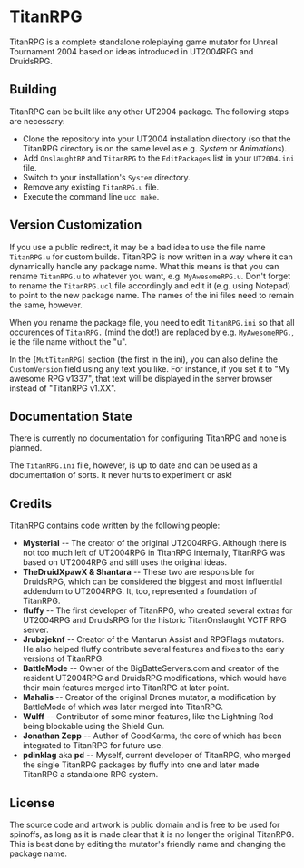 TitanRPG
========
TitanRPG is a complete standalone roleplaying game mutator for Unreal Tournament 2004 based on ideas introduced in UT2004RPG and DruidsRPG.

Building
--------
TitanRPG can be built like any other UT2004 package. The following steps are necessary:

* Clone the repository into your UT2004 installation directory (so that the TitanRPG directory is on the same level as e.g. *System* or *Animations*).
* Add `OnslaughtBP` and `TitanRPG` to the `EditPackages` list in your `UT2004.ini` file.
* Switch to your installation's `System` directory.
* Remove any existing `TitanRPG.u` file.
* Execute the command line `ucc make`.

Version Customization
---------------------
If you use a public redirect, it may be a bad idea to use the file name `TitanRPG.u` for custom builds. TitanRPG is now written in a way where it can dynamically handle any package name. What this means is that you can rename `TitanRPG.u` to whatever you want, e.g. `MyAwesomeRPG.u`. Don't forget to rename the `TitanRPG.ucl` file accordingly and edit it (e.g. using Notepad) to point to the new package name. The names of the ini files need to remain the same, however.

When you rename the package file, you need to edit `TitanRPG.ini` so that all occurences of `TitanRPG.` (mind the dot!) are replaced by e.g. `MyAwesomeRPG.`, ie the file name without the "u".

In the `[MutTitanRPG]` section (the first in the ini), you can also define the `CustomVersion` field using any text you like. For instance, if you set it to "My awesome RPG v1337", that text will be displayed in the server browser instead of "TitanRPG v1.XX".

Documentation State
-------------------
There is currently no documentation for configuring TitanRPG and none is planned.

The `TitanRPG.ini` file, however, is up to date and can be used as a documentation of sorts. It never hurts to experiment or ask!

Credits
-------
TitanRPG contains code written by the following people:

* **Mysterial**
-- The creator of the original UT2004RPG. Although there is not too much left of UT2004RPG in TitanRPG internally, TitanRPG was based on UT2004RPG and still uses the original ideas.
* **TheDruidXpawX & Shantara**
-- These two are responsible for DruidsRPG, which can be considered the biggest and most influential addendum to UT2004RPG. It, too, represented a foundation of TitanRPG.
* **fluffy**
-- The first developer of TitanRPG, who created several extras for UT2004RPG and DruidsRPG for the historic TitanOnslaught VCTF RPG server.
* **Jrubzjeknf**
-- Creator of the Mantarun Assist and RPGFlags mutators. He also helped fluffy contribute several features and fixes to the early versions of TitanRPG.
* **BattleMode**
-- Owner of the BigBatteServers.com and creator of the resident UT2004RPG and DruidsRPG modifications, which would have their main features merged into TitanRPG at later point.
* **Mahalis**
-- Creator of the original Drones mutator, a modification by BattleMode of which was later merged into TitanRPG.
* **Wulff**
-- Contributor of some minor features, like the Lightning Rod being blockable using the Shield Gun.
* **Jonathan Zepp**
-- Author of GoodKarma, the core of which has been integrated to TitanRPG for future use.
* **pdinklag** aka **pd**
-- Myself, current developer of TitanRPG, who merged the single TitanRPG packages by fluffy into one and later made TitanRPG a standalone RPG system.

License
-------
The source code and artwork is public domain and is free to be used for spinoffs, as long as it is made clear that it is no longer the original TitanRPG. This is best done by editing the mutator's friendly name and changing the package name.
